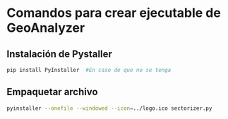# Comandos para crear ejecutable de GeoAnalyzer

## Instalación de Pystaller
```bash
pip install PyInstaller  #En caso de que no se tenga
```
## Empaquetar archivo
```bash
pyinstaller --onefile --windowed --icon=../logo.ico sectorizer.py
```
